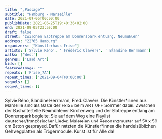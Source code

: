 ```yaml
---
title: "„Passage“"
subtitle: "Hamburg - Marseille"
date: 2021-09-05T00:00:00
publishDate: 2021-06-25T19:40:36+02:00
end: 2021-09-05T23:59:00
draft: false
street: "zwischen Elbtreppe am Donnerspark entlang, Neumühlen"
address: "22765 Hamburg"
organizers: ["Künstlerhaus Frise"]
artists: ['Sylvie Réno', ' Frédéric Clavère', ' Blandine Herrmann']
walks: ['West']
genres: ['Land Art']
kids: []
featuredImage: ""
repeats: ['Frise_7A']
repeat_times: ['2021-09-04T00:00:00']
sequels: []
sequel_times: []
---
```


Sylvie Réno, Blandine Herrmann, Fred. Clavère. Die Künstler\*innen aus Marseille sind als Gäste der FRISE beim ART OFF Sommer dabei. Zwischen der Bushaltestelle Neumühlener Kirchenweg und der Elbtreppe entlang am Donnerspark begleitet Sie auf dem Weg eine Playlist deutscher/französischer Lieder, Malereien und Resonanzmuster auf 50 x 50 cm Beton gesprayed. Dafür nutzten die Künstler\*innen die handelsüblichen Gehwegplatten als Trägermodule. Kunst ist für Alle da!